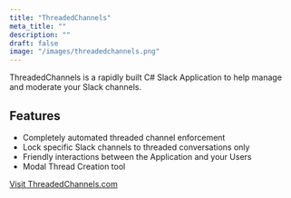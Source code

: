 ```yaml
---
title: "ThreadedChannels"
meta_title: ""
description: ""
draft: false
image: "/images/threadedchannels.png"
---
```


ThreadedChannels is a rapidly built C# Slack Application to help manage and
moderate your Slack channels.

## Features

- Completely automated threaded channel enforcement
- Lock specific Slack channels to threaded conversations only
- Friendly interactions between the Application and your Users
- Modal Thread Creation tool

<a class="btn btn-primary mt-6 transition duration-100 ease-in-out hover:scale-110"
  href="https://threadedchannels.com/">
  Visit ThreadedChannels.com
  <i class="fa fa-arrow-right pl-2"></i>
</a>
